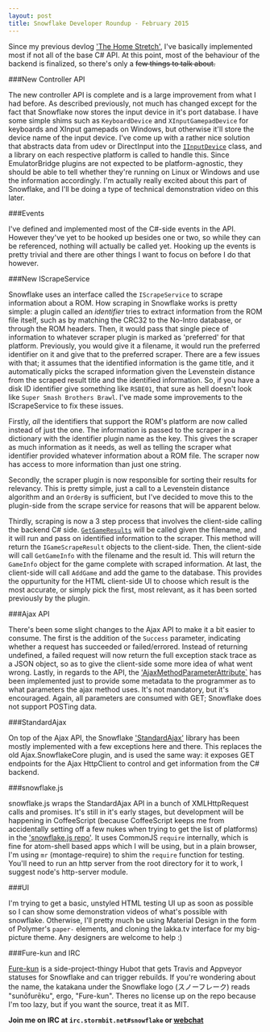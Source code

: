 ```yaml
---
layout: post
title: Snowflake Developer Roundup - February 2015
---
```

Since my previous devlog ['The Home Stretch'](http://blog.ronnchyran.com/post/109230804563/snowflake-devlog-2015-1-26-the-home-stretch), I've basically implemented most if not all of the base C# API. At this point, most of the behaviour of the backend is finalized, so there's only a <del>few things to talk about.</del>

###New Controller API

The new controller API is complete and is a large improvement from what I had before. As described previously, not much has changed except for the fact that Snowflake now stores the input device in it's port database. I have some simple shims such as `KeyboardDevice` and `XInputGamepadDevice` for keyboards and XInput gamepads on Windows, but otherwise it'll store the device name of the input device. I've come up with a rather nice solution that abstracts data from udev or DirectInput into the [`IInputDevice`](https://github.com/SnowflakePowered/snowflake/blob/master/Snowflake.API/Emulator/Input/InputManager/IInputDevice.cs) class, and a library on each respective platform is called to handle this. Since EmulatorBridge plugins are not expected to be platform-agnostic, they should be able to tell whether they're running on Linux or Windows and use the information accordingly. I'm actually really excited about this part of Snowflake, and I'll be doing a type of technical demonstration video on this later.

###Events

I've defined and implemented most of the C#-side events in the API. However they've yet to be hooked up besides one or two, so while they can be referenced, nothing will actually be called yet. Hooking up the events is pretty trivial and there are other things I want to focus on before I do that however.

###New IScrapeService

Snowflake uses an interface called the `IScrapeService` to scrape information about a ROM. How scraping in Snowflake works is pretty simple: a plugin called an *identifier* tries to extract information from the ROM file itself, such as by matching the CRC32 to the No-Intro database, or through the ROM headers. Then, it would pass that single piece of information to whatever scraper plugin is marked as 'preferred' for that platform. Previously, you would give it a filename, it would run the preferred identifier on it and give that to the preferred scraper. There are a few issues with that; it assumes that the identified information is the game title, and it automatically picks the scraped information given the Levenstein distance from the scraped result title and the identified information. So, if you have a disk ID identifier give something like `RSBE01`, that sure as hell doesn't look like `Super Smash Brothers Brawl`. I've made some improvements to the IScrapeService to fix these issues.

Firstly, *all* the identifiers that support the ROM's platform are now called instead of just the one. The information is passed to the scraper in a dictionary with the identifier plugin name as the key. This gives the scraper as much information as it needs, as well as telling the scraper what identifier provided whatever information about a ROM file. The scraper now has access to more information than just one string.

Secondly, the scraper plugin is now responsible for sorting their results for relevancy. This is pretty simple, just a call to a Levenstein distance algorithm and an `OrderBy` is sufficient, but I've decided to move this to the plugin-side from the scrape service for reasons that will be apparent below.

Thirdly, scraping is now a 3 step process that involves the client-side calling the backend C# side. [`GetGameResults`](https://github.com/SnowflakePowered/snowflake/blob/master/Snowflake.API/Service/IScrapeService.cs) will be called given the filename, and it will run and pass on identified information to the scraper. This method will return the `IGameScrapeResult` objects to the client-side. Then, the client-side will call `GetGameInfo` with the filename and the result id. This will return the `GameInfo` object for the game complete with scraped information. At last, the client-side will call `AddGame` and add the game to the database. This provides the oppurtunity for the HTML client-side UI to choose which result is the most accurate, or simply pick the first, most relevant, as it has been sorted previously by the plugin.

###Ajax API

There's been some slight changes to the Ajax API to make it a bit easier to consume. The first is the addition of the `Success` parameter, indicating whether a request has succeeded or failed/errored. Instead of returning undefined, a failed request will now return the full exception stack trace as a JSON object, so as to give the client-side some more idea of what went wrong. Lastly, in regards to the API, the ['AjaxMethodParameterAttribute`](https://github.com/SnowflakePowered/snowflake/blob/master/Snowflake.API/Ajax/AjaxMethodParameterAttribute.cs) has been implemented just to provide some metadata to the programmer as to what parameters the ajax method uses. It's not mandatory, but it's encouraged. Again, all parameters are consumed with GET; Snowflake does not support POSTing data.

###StandardAjax

On top of the Ajax API, the Snowflake ['StandardAjax'](https://github.com/SnowflakePowered/snowflake/tree/master/Snowflake.StandardAjax) library has been mostly implemented with a few exceptions here and there. This replaces the old Ajax.SnowflakeCore plugin, and is used the same way: it exposes GET endpoints for the Ajax HttpClient to control and get information from the C# backend.

###snowflake.js

snowflake.js wraps the StandardAjax API in a bunch of XMLHttpRequest calls and promises. It's still in it's early stages, but development will be happening in CoffeeScript (because CoffeeScript keeps me from accidentally setting off a few nukes when trying to get the list of platforms) in the ['snowflake.js repo'](https://github.com/SnowflakePowered/snowflake.js). It uses CommonJS `require` internally, which is fine for atom-shell based apps which I will be using, but in a plain browser, I'm using `mr` (montage-require) to shim the `require` function for testing. You'll need to run an http server from the root directory for it to work, I suggest node's http-server module.

###UI

I'm trying to get a basic, unstyled HTML testing UI up as soon as possible so I can show some demonstration videos of what's possible with snowflake. Otherwise, I'll pretty much be using Material Design in the form of Polymer's `paper-` elements, and cloning the lakka.tv interface for my big-picture theme. Any designers are welcome to help :)

###Fure-kun and IRC

[Fure-kun](https://github.com/SnowflakePowered/fure-kun) is a side-project-thingy Hubot that gets Travis and Appveyor statuses for Snowflake and can trigger rebuilds. If you're wondering about the name, the katakana under the Snowflake logo (&#12473;&#12494;&#12540;&#12501;&#12524;&#12540;&#12463;) reads "sun&#333;fur&#275;ku", ergo, "Fure-kun". Theres no license up on the repo because I'm too lazy, but if you want the source, treat it as MIT.

**Join me on IRC at `irc.stormbit.net#snowflake` or [webchat](http://iris.stormbit.net/?channels=#snowflake)**
